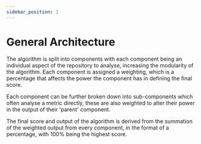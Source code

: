 ```yaml
---
sidebar_position: 1
---
```

# General Architecture

The algorithm is split into components with each component being an individual aspect of the repository to analyse, increasing the
modularity of the algorithm. Each component is assigned a weighting, which is a percentage that affects the power the component has
in defining the final score.

Each component can be further broken down into sub-components which often analyse a metric directly, these are also weighted to alter
their power in the output of their 'parent' component.

The final score and output of the algorithm is derived from the summation of the weighted output from every component, in the format
of a percentage, with 100% being the highest score.